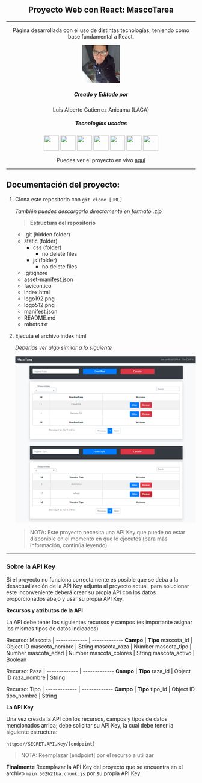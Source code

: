 
<h2 align="center">Proyecto Web con React: MascoTarea</h2>

------------

<p align="center">
Página desarrollada con el uso de distintas tecnologías, teniendo como base fundamental a React.
</p>

<p align="center">
<img src="https://raw.githubusercontent.com/LAGAxyz/LAGAxyz/master/Foto%20(perfil).jpg" width="100">
</p>

<h5 align="center">Creado y Editado por</h5>
<p align="center">Luis Alberto Gutierrez Anicama (LAGA)</p>

<h5 align="center">Tecnologías usadas</h3>
<p align="center">
    <a> <img src="https://www.vectorlogo.zone/logos/git-scm/git-scm-icon.svg" width="40" height="40"/> </a>
    <a> <img src="https://devicon.dev/devicon.git/icons/github/github-original.svg" width="40" height="40"/> </a>
    <a> <img src="https://devicons.github.io/devicon/devicon.git/icons/html5/html5-original.svg" width="40" height="40"/> </a>
    <a> <img src="https://devicons.github.io/devicon/devicon.git/icons/css3/css3-original.svg" width="40" height="40"/> </a>
    <a> <img src="https://devicons.github.io/devicon/devicon.git/icons/javascript/javascript-original.svg" width="40" height="40"/> </a>
    <a> <img src="https://devicon.dev/devicon.git/icons/bootstrap/bootstrap-plain.svg" width="40" height="40"/> </a>
    <a> <img src="https://devicon.dev/devicon.git/icons/react/react-original.svg" width="40" height="40"/> </a>
</p>

<p align="center">Puedes ver el proyecto en vivo <a href="https://lagaxyz.github.io/MascoTarea/index.html">aquí</a></p>

------------

## Documentación del proyecto:

1. Clona este repositorio con `git clone [URL]`

    *También puedes descargarlo directamente en formato .zip*

	> **Estructura del repositorio**
	* .git (hidden folder)
	* static (folder)
		+ css (folder)
			+ no delete files
		+ js (folder)
			+ no delete files
	* .gitignore
	* asset-manifest.json
	* favicon.ico
	* index.html
	* logo192.png
	* logo512.png
	* manifest.json
	* README.md
	* robots.txt

2. Ejecuta el archivo index.html

    *Deberías ver algo similar a lo siguiente*

    ![](https://github.com/LAGAxyz/MascoTarea/blob/master/Captura.PNG?raw=true)
    
    > NOTA: Este proyecto necesita una API Key que puede no estar disponible en el momento en que lo ejecutes (para más información, continúa leyendo)

------------

### Sobre la API Key

Si el proyecto no funciona correctamente es posible que se deba a la desactualización de la API Key adjunta al proyecto actual, para solucionar este inconveniente deberá crear su propia API con los datos proporcionados abajo y usar su propia API Key.

**Recursos y atributos de la API**

La API debe tener los siguientes recursos y campos (es importante asignar los mismos tipos de datos indicados)

Recurso: Mascota |
------------- | -------------
**Campo** | **Tipo**
mascota_id  | Object ID
mascota_nombre  | String
mascota_raza | Number
mascota_tipo | Number
mascota_edad | Number
mascota_colores | String
mascota_activo | Boolean

Recurso: Raza |
------------- | -------------
**Campo** | **Tipo**
raza_id  | Object ID
raza_nombre  | String

Recurso: Tipo |
------------- | -------------
**Campo** | **Tipo**
tipo_id  | Object ID
tipo_nombre  | String

**La API Key**

Una vez creada la API con los recursos, campos y tipos de datos mencionados arriba; debe solicitar su API Key, la cual debe tener la siguiente estructura:

`https://SECRET.API.Key/[endpoint]`

> NOTA: Reemplazar [endpoint] por el recurso a utilizar

**Finalmente** Reemplazar la API Key del proyecto que se encuentra en el archivo `main.562b21ba.chunk.js` por su propia API Key
